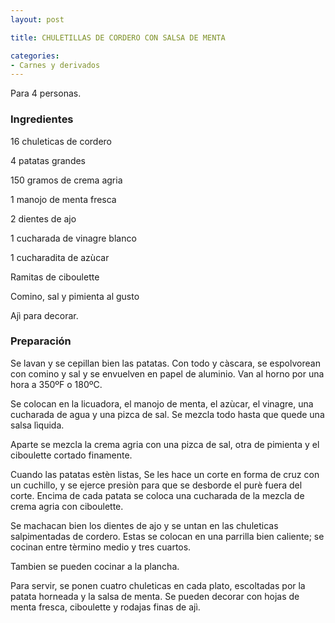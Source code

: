 ```yaml
---
layout: post

title: CHULETILLAS DE CORDERO CON SALSA DE MENTA

categories:
- Carnes y derivados
---
```

Para 4 personas.

<h3>Ingredientes</h3>

16 chuleticas de cordero

4 patatas grandes

150 gramos de crema agria

1 manojo de menta fresca

2 dientes de ajo

1 cucharada de vinagre blanco

1 cucharadita de az&ugrave;car

Ramitas de ciboulette

Comino, sal y pimienta al gusto

Aj&igrave; para decorar.

<h3>Preparación</h3>

Se lavan y se cepillan bien las patatas. Con todo y c&agrave;scara, se espolvorean con comino y sal y se envuelven en papel de aluminio. Van al horno por una hora a 350&ordm;F o 180&ordm;C.

Se colocan en la licuadora, el manojo de menta, el az&ugrave;car, el vinagre, una cucharada de agua y una pizca de sal. Se mezcla todo hasta que quede una salsa l&igrave;quida.

Aparte se mezcla la crema agria con una pizca de sal, otra de pimienta y el ciboulette cortado finamente.

Cuando las patatas est&egrave;n listas, Se les hace un corte en forma de cruz con un cuchillo, y se ejerce presi&ograve;n para que se desborde el pur&egrave; fuera del corte. Encima de cada patata se coloca una cucharada de la mezcla de crema agria con ciboulette.

Se machacan bien los dientes de ajo y se untan en las chuleticas salpimentadas de cordero. Estas se colocan en una parrilla bien caliente; se cocinan entre t&egrave;rmino medio y tres cuartos.

Tambien se pueden cocinar a la plancha.

Para servir, se ponen cuatro chuleticas en cada plato, escoltadas por la patata horneada y la salsa de menta. Se pueden decorar con hojas de menta fresca, ciboulette y rodajas finas de aj&igrave;.

